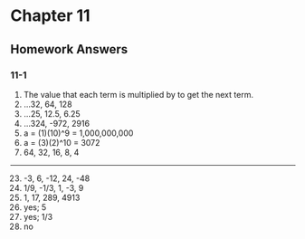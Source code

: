 # Chapter 11

## Homework Answers

### 11-1

1. The value that each term is multiplied by to get the next term.
2. ...32, 64, 128
3. ...25, 12.5, 6.25
4. ...324, -972, 2916
5. a = (1)(10)^9 = 1,000,000,000
6. a = (3)(2)^10 = 3072
7. 64, 32, 16, 8, 4

---

23. -3, 6, -12, 24, -48
24. 1/9, -1/3, 1, -3, 9
25. 1, 17, 289, 4913
26. yes; 5
27. yes; 1/3
28. no
